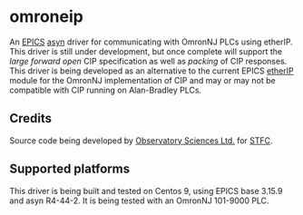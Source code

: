 omroneip
=======

An [EPICS](http://www.aps.anl.gov/epics) [asyn](https://github.com/epics-modules/asyn) driver for communicating with OmronNJ PLCs using etherIP. This driver is still under development, but once complete will support the _large forward open_ CIP specification as well as _packing_ of CIP responses. This driver is being developed as an alternative to the current EPICS [etherIP](https://github.com/epics-modules/ether_ip) module for the OmronNJ implementation of CIP and may or may not be compatible with CIP running on Alan-Bradley PLCs.

Credits
---------------------

Source code being developed by [Observatory Sciences Ltd.](https://www.observatorysciences.co.uk) for [STFC](https://www.ukri.org/councils/stfc/).

Supported platforms
-------------------

This driver is being built and tested on Centos 9, using EPICS base 3.15.9 and asyn R4-44-2. It is being tested with an OmronNJ 101-9000 PLC.
